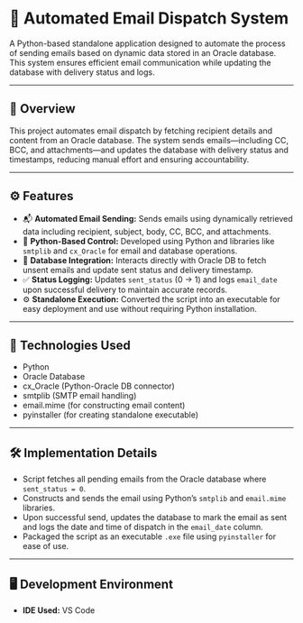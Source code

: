 # 📧 Automated Email Dispatch System

A Python-based standalone application designed to automate the process of sending emails based on dynamic data stored in an Oracle database. This system ensures efficient email communication while updating the database with delivery status and logs.

---

## 📌 Overview

This project automates email dispatch by fetching recipient details and content from an Oracle database. The system sends emails—including CC, BCC, and attachments—and updates the database with delivery status and timestamps, reducing manual effort and ensuring accountability.

---

## ⚙️ Features

- 📬 **Automated Email Sending:** Sends emails using dynamically retrieved data including recipient, subject, body, CC, BCC, and attachments.
- 🧠 **Python-Based Control:** Developed using Python and libraries like `smtplib` and `cx_Oracle` for email and database operations.
- 🔄 **Database Integration:** Interacts directly with Oracle DB to fetch unsent emails and update sent status and delivery timestamp.
- ✅ **Status Logging:** Updates `sent_status` (0 → 1) and logs `email_date` upon successful delivery to maintain accurate records.
- ⚙️ **Standalone Execution:** Converted the script into an executable for easy deployment and use without requiring Python installation.

---

## 🧰 Technologies Used

- Python  
- Oracle Database  
- cx_Oracle (Python-Oracle DB connector)  
- smtplib (SMTP email handling)  
- email.mime (for constructing email content)  
- pyinstaller (for creating standalone executable)

---

## 🛠️ Implementation Details

- Script fetches all pending emails from the Oracle database where `sent_status = 0`.
- Constructs and sends the email using Python’s `smtplib` and `email.mime` libraries.
- Upon successful send, updates the database to mark the email as sent and logs the date and time of dispatch in the `email_date` column.
- Packaged the script as an executable `.exe` file using `pyinstaller` for ease of use.

---

## 🖥️ Development Environment

- **IDE Used:** VS Code
